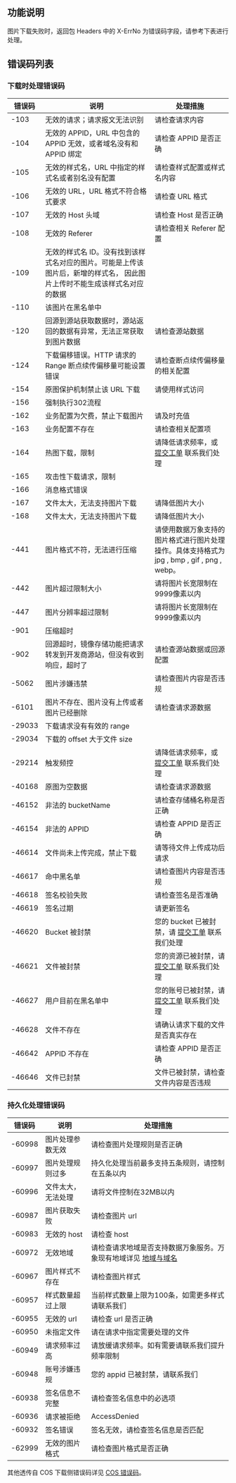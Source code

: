 ## 功能说明

图片下载失败时，返回包 Headers 中的 X-ErrNo 为错误码字段，请参考下表进行处理。

## 错误码列表

### 下载时处理错误码

| 错误码 | 说明                                                         | 处理措施                                                     |
| ------ | ------------------------------------------------------------ | ------------------------------------------------------------ |
| -103   | 无效的请求；请求报文无法识别                                 | 请检查请求内容                                               |
| -104   | 无效的 APPID，URL 中包含的 APPID 无效，或者域名没有和 APPID 绑定 | 请检查 APPID 是否正确                                        |
| -105   | 无效的样式名，URL 中指定的样式名或者别名没有配置             | 请检查样式配置或样式名内容                                   |
| -106   | 无效的 URL，URL 格式不符合格式要求                           | 请检查 URL 格式                                              |
| -107   | 无效的 Host 头域                                             | 请检查 Host 是否正确                                         |
| -108   | 无效的 Referer                                               | 请检查相关 Referer 配置                                      |
| -109   | 无效的样式名 ID。没有找到该样式名对应的图片。可能是上传该图片后，新增的样式名， 因此图片上传时不能生成该样式名对应的数据 |                                                              |
| -110   | 该图片在黑名单中                                             |                                                              |
| -120   | 回源到源站获取数据时，源站返回的数据有异常，无法正常获取到图片数据 | 请检查源站数据                                               |
| -124   | 下载偏移错误。HTTP 请求的 Range 断点续传偏移量可能设置错误   | 请检查断点续传偏移量的相关配置                               |
| -154   | 原图保护机制禁止该 URL 下载                                  | 请使用样式访问                                               |
| -156   | 强制执行302流程                                              |                                                              |
| -162   | 业务配置为欠费，禁止下载图片                                 | 请及时充值                                                   |
| -163   | 业务配置不存在                                               | 请检查相关配置项                                             |
| -164   | 热图下载，限制                                               | 请降低请求频率，或 [提交工单](https://console.cloud.tencent.com/workorder/category) 联系我们处理 |
| -165   | 攻击性下载请求，限制                                         |                                                              |
| -166   | 消息格式错误                                                 |                                                              |
| -167   | 文件太大，无法支持图片下载                                   | 请降低图片大小                                               |
| -168   | 文件太大，无法支持图片下载                                   | 请降低图片大小                                               |
| -441   | 图片格式不符，无法进行压缩                                   | 请使用数据万象支持的图片格式进行图片处理操作。具体支持格式为 jpg , bmp , gif , png , webp。 |
| -442   | 图片超过限制大小                                             | 请将图片长宽限制在9999像素以内                               |
| -447   | 图片分辨率超过限制                                           | 请将图片长宽限制在9999像素以内                               |
| -901   | 压缩超时                                                     |                                                              |
| -902   | 回源超时，镜像存储功能把请求转发到开发商源站，但没有收到响应，超时了 | 请检查源站数据或回源配置                                     |
| -5062  | 图片涉嫌违禁                                                 | 请检查图片内容是否违规                                       |
| -6101  | 图片不存在、图片没有上传或者图片已经删除                     | 请检查请求源数据                                             |
| -29033 | 下载请求没有有效的 range                                     |                                                              |
| -29034 | 下载的 offset 大于文件 size                                  |                                                              |
| -29214 | 触发频控                                                     | 请降低请求频率，或 [提交工单](https://console.cloud.tencent.com/workorder/category) 联系我们处理 |
| -40168 | 原图为空数据                                                 | 请检查请求源数据                                             |
| -46152 | 非法的 bucketName                                            | 请检查存储桶名称是否正确                                     |
| -46154 | 非法的 APPID                                                 | 请检查 APPID 是否正确                                        |
| -46614 | 文件尚未上传完成，禁止下载                                   | 请等待文件上传成功后请求                                     |
| -46617 | 命中黑名单                                                   | 请检查图片内容是否违规                                       |
| -46618 | 签名校验失败                                                 | 请检查签名是否准确                                           |
| -46619 | 签名过期                                                     | 请更新签名                                                   |
| -46620 | Bucket 被封禁                                                | 您的 bucket 已被封禁，请 [提交工单](https://console.cloud.tencent.com/workorder/category) 联系我们处理 |
| -46621 | 文件被封禁                                                   | 您的资源已被封禁，请 [提交工单](https://console.cloud.tencent.com/workorder/category) 联系我们处理 |
| -46627 | 用户目前在黑名单中                                           | 您的账号已被封禁，请 [提交工单](https://console.cloud.tencent.com/workorder/category) 联系我们处理 |
| -46628 | 文件不存在                                                   | 请确认请求下载的文件是否真实存在                             |
| -46642 | APPID 不存在                                                 | 请检查 APPID 是否正确                                        |
| -46646 | 文件已封禁                                                   | 文件已被封禁，请检查文件内容是否违规                         |

### 持久化处理错误码
| 错误码 | 说明       | 处理措施            |
| ------ | ------------------------------------------------------------ | ------------------------------------------------------------ |
|-60998|图片处理参数无效|请检查图片处理规则是否正确|
|-60997|图片处理规则过多|持久化处理当前最多支持五条规则，请控制在五条以内|
|-60996|文件太大，无法处理|请将文件控制在32MB以内|
|-60987|图片获取失败|请检查图片 url|
|-60983|无效的 host|请检查 host|
|-60972|无效地域|请检查请求地域是否支持数据万象服务。万象现有地域详见 [地域与域名](https://cloud.tencent.com/document/product/460/31066)|
|-60967|图片样式不存在|请检查图片样式|
|-60957|样式数量超过上限|当前样式数量上限为100条，如需更多样式请联系我们|
|-60955|无效的 url|请检查 url 是否正确|
|-60950|未指定文件|请在请求中指定需要处理的文件|
|-60949|请求频率过高|请放缓请求频率。如有需要请联系我们提升频率限制|
|-60948|账号涉嫌违规|您的 appid 已被封禁，请联系我们|
|-60938|签名信息不完整|请检查签名信息中的必选项|
|-60936|请求被拒绝|AccessDenied|
|-60932|签名错误|签名无效，请检查签名信息是否匹配|
|-62999|无效的图片格式|请检查图片格式是否正确|


其他透传自 COS 下载侧错误码详见 [COS 错误码](https://cloud.tencent.com/document/product/436/8432)。
